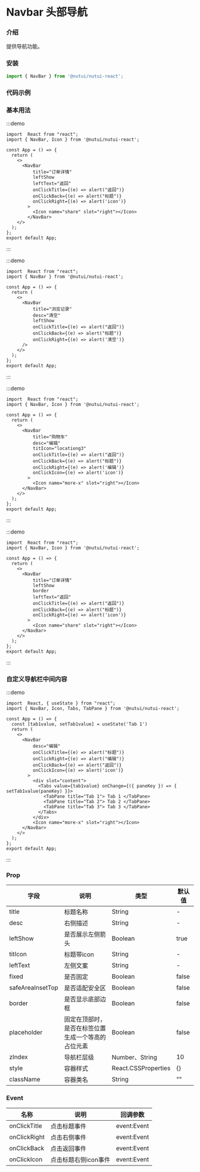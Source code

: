 # Navbar 头部导航

### 介绍 


提供导航功能。

### 安装

```ts
import { NavBar } from '@nutui/nutui-react';
```

### 代码示例

### 基本用法

:::demo
```tsx
import  React from "react";
import { NavBar, Icon } from '@nutui/nutui-react';

const App = () => {
  return ( 
    <>   
      <NavBar
          title="订单详情"
          leftShow
          leftText="返回"
          onClickTitle={(e) => alert("返回")}
          onClickBack={(e) => alert("标题")}
          onClickRight={(e) => alert('icon')}
        >
          <Icon name="share" slot="right"></Icon>
        </NavBar>
    </>
  );
};  
export default App;

```
:::

:::demo
```tsx
import  React from "react";
import { NavBar } from '@nutui/nutui-react';

const App = () => {
  return ( 
    <>   
      <NavBar
          title="浏览记录"
          desc="清空"
          leftShow
          onClickTitle={(e) => alert("返回")}
          onClickBack={(e) => alert("标题")}
          onClickRight={(e) => alert('清空')}
      />
    </>
  );
};  
export default App;

```
:::

:::demo
```tsx
import  React from "react";
import { NavBar, Icon } from '@nutui/nutui-react';

const App = () => {
  return ( 
    <>   
      <NavBar
          title="购物车"
          desc="编辑"
          titIcon="locationg3"
          onClickTitle={(e) => alert("返回")}
          onClickBack={(e) => alert("标题")}
          onClickRight={(e) => alert('编辑')}
          onClickIcon={(e) => alert('icon')}
        >
          <Icon name="more-x" slot="right"></Icon>
      </NavBar>
    </>
  );
};  
export default App;

```
:::

:::demo
```tsx
import  React from "react";
import { NavBar, Icon } from '@nutui/nutui-react';

const App = () => {
  return ( 
    <>
      <NavBar
          title="订单详情"
          leftShow
          border
          leftText="返回"
          onClickTitle={(e) => alert("返回")}
          onClickBack={(e) => alert("标题")}
          onClickRight={(e) => alert('icon')}
        >
          <Icon name="share" slot="right"></Icon>
      </NavBar>
    </>
  );
};  
export default App;

```
:::


### 自定义导航栏中间内容

:::demo
```tsx
import  React, { useState } from "react";
import { NavBar, Icon, Tabs, TabPane } from '@nutui/nutui-react';

const App = () => {
  const [tab1value, setTab1value] = useState('Tab 1')
  return ( 
    <>   
      <NavBar
          desc="编辑"
          onClickTitle={(e) => alert("标题")}
          onClickRight={(e) => alert("编辑")}
          onClickBack={(e) => alert("返回")}
          onClickIcon={(e) => alert('icon')}
        >
          <div slot="content">
            <Tabs value={tab1value} onChange={({ paneKey }) => { setTab1value(paneKey) }}>
              <TabPane title="Tab 1"> Tab 1 </TabPane>
              <TabPane title="Tab 2"> Tab 2 </TabPane>
              <TabPane title="Tab 3"> Tab 3 </TabPane>
            </Tabs>
          </div>
          <Icon name="more-x" slot="right"></Icon>
      </NavBar>
    </>
  );
};  
export default App;

```
:::

### Prop  

| 字段            | 说明                                                                                           | 类型    | 默认值  |
|-----------------|------------------------------------------------------------------------------------------------|---------|---------|
| title           | 标题名称                                                                                       | String  | -       |
| desc            | 右侧描述                                                                                       | String  | -       |
| leftShow        | 是否展示左侧箭头                                                                              | Boolean | true   |
| titIcon         | 标题带icon                                                         | String  | -       |   
| leftText         | 左侧文案                                                         | String  | -       |   
| fixed         | 是否固定                                                         | Boolean  | false       |   
| safeAreaInsetTop         | 是否适配安全区                                                         | Boolean  | false       |   
| border         | 是否显示底部边框                                      | Boolean  | false    | 
| placeholder         | 固定在顶部时，是否在标签位置生成一个等高的占位元素           | Boolean  | false    |
| zIndex         | 导航栏层级           | Number、String  | 10    |
| style         | 容器样式           | React.CSSProperties  | {}    |
| className         | 容器类名           | String  | ""    |                                          

### Event
| 名称  | 说明     | 回调参数    |
|-------|----------|-------------|
| onClickTitle | 点击标题事件 | event:Event |
| onClickRight | 点击右侧事件 | event:Event |
| onClickBack | 点击返回事件 | event:Event |
| onClickIcon | 点击标题右侧icon事件 | event:Event |